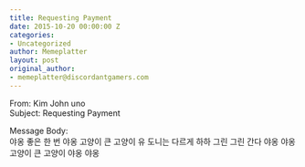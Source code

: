 ```yaml
---
title: Requesting Payment
date: 2015-10-20 00:00:00 Z
categories:
- Uncategorized
author: Memeplatter
layout: post
original_author:
- memeplatter@discordantgamers.com
---
```


From: Kim John uno  
Subject: Requesting Payment

Message Body:  
야옹 좋은 한 번 야옹 고양이 큰 고양이 유 도니는 다르게 하하 그린 그린 간다 야옹 야옹 고양이 큰 고양이 야옹 야옹
